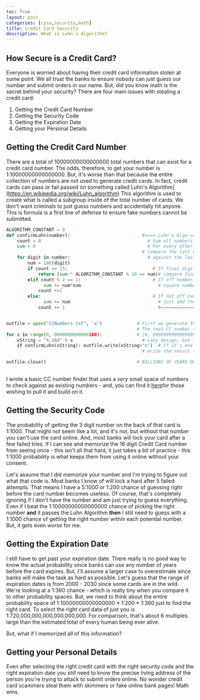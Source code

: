 ```yaml
---
toc: True
layout: post
categories: [cysa,security,math]
title: Credit Card Security
description: What is Luhn's Algorithm?
---
```


## How Secure is a Credit Card?
Everyone is worried about having their credit card information stolen at some point. We all trust the banks to ensure nobody can just guess our number and submit orders in our name. But, did you know math is the secret behind your security? There are four main issues with stealing a credit card:
1. Getting the Credit Card Number
2. Getting the Security Code
3. Getting the Expiration Date
4. Getting your Personal Details

## Getting the Credit Card Number
There are a total of 10000000000000000 total numbers that can exist for a credit card number. The odds, therefore, to get your number is 1:10000000000000000. But, it's worse than that because the entire collection of numbers are not used to generate credit cards. In fact, credit cards can pass or fail passed on something called Luhn's Algorithm](https://en.wikipedia.org/wiki/Luhn_algorithm) This algorithm is used to create what is called a subgroup inside of the total number of cards. We don't want criminals to just guess numbers and accidentally hit anyone. This is formula is a first line of defense to ensure fake numbers cannot be submitted.

```python
ALGORITHM_CONSTANT = 9
def confirmLuhn(number):                           #==== Luhn's Algo ==========================
	count = 0                                        # Sum all numbers excluding the last number.
	sum = 0                                          # For every other number, square it.
                                                   # Compare the last digit of the CC number
	for digit in number:                             # against the last digit of the sum.
		num = int(digit)
		if count == 15:                                # If final digit,
			return (sum * ALGORITHM_CONSTANT % 10 == num)# compare final digits.
		elif count % 2 == 1:                           # If off number,
			  sum += num*num                             # square number.
			count +=1
		else:                                          # If not off number,
			  sum += num                                 # just add the number to the sum
			count += 1                                   #===========================================


outfile = open("CCNumbers.txt", 'w')             # First we generate the number space that we're testing.
                                                 # The real CC number space is actually
for x in range(0, 0000000000000100):             # [0, 9999999999999999], but that's too much.
	xString = "%.16d" % x                          # Lazy design, but just filling 0's
	if confirmLuhn(xString): outfile.write(xString+"n")  # If it's one of them
	                                               # write the result to the file.

outfile.close()                                  # BILLIONS OF YEARS OF WORK AND YOU
																								 # FORGOT TO CLOSE THE STORAGE FILE?!?
```

I wrote a basic CC number finder that uses a *very* small space of numbers to check against as existing numbers - and, you can find it [here](https://github.com/Shoklan/LuhnAlgorithm)for those wishing to pull it and build on it.

## Getting the Security Code
The probability of getting the 3 digit number on the back of that card is 1:1000. That might not seem like a lot, and it's not, but without that number you can't use the card online. And, most banks will lock your card after a few failed tries. If I can see and memorize the 16 digit Credit Card number from seeing once - this isn't all that hard, it just takes a bit of practice - this 1:1000 probability is what keeps them from using it online without your consent.

Let's assume that I did memorize your number and I'm trying to figure out what that code is. Most banks I know of will lock a hard after 5 failed attempts. That means I have a 5:1000 or 1:200 chance of guessing right before the card number becomes useless. Of course, that's completely ignoring if I don't have the number and am just trying to guess everything. Even if I beat the 1:10000000000000000 chance of picking the right number **and** it passes the Luhn Algorithm **then** I still need to guess with a 1:1000 chance of getting the right number within each potential number. But, it gets even *worse* for me.

## Getting the Expiration Date
I still have to get past your expiration date. There really is no good way to know the actual probability since banks can use any number of years before the card expires. But, I'll assume a larger case to overestimate since banks will make the task as hard as possible. Let's guess that the range of expiration dates is from 2000 - 2030 since some cards are in the wild. We're looking at a 1:360 chance - which is really tiny when you compare it to other probability spaces. But, we need to think about the entire probability space of 1:10000000000000000 * 1:200 * 1:360 just to find the right card.
To select the right card data of just you is 1:720,000,000,000,000,000,000.
For comparison, that's about 6 multiples large than the estimated total of every human being ever alive.

But, what if I memorized all of this information?

## Getting your Personal Details
Even after selecting the right credit card with the right security code and the right expiration date you *still* need to know the precise living address of the person you're trying to attack to submit orders online. No wonder credit card scammers steal them with skimmers or fake online bank pages!
Math wins.
